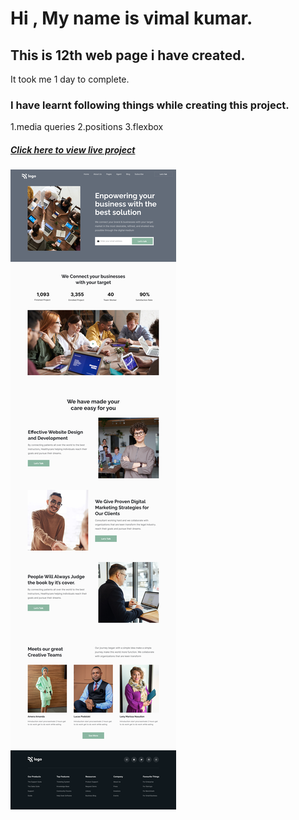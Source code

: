 # Hi , My name is vimal kumar.


## This is 12th web page i have created.
It took me 1 day to complete. 
### I have learnt following things while creating this project.

1.media queries
2.positions
3.flexbox




  ##### [Click here to view live project](https://businessslandingpage.netlify.app/ "click here to view page") 

[![main page clickable image](./assets/images/Business%20Landing%20Page.png "main page")](https://businessslandingpage.netlify.app/)

